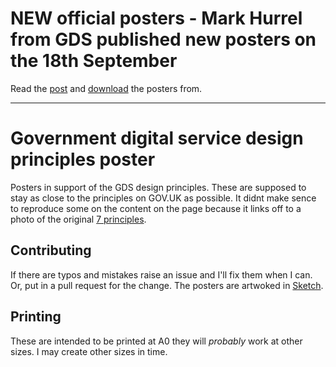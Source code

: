 # NEW official posters - Mark Hurrel from GDS published new posters on the 18th September

Read the [post](https://designnotes.blog.gov.uk/2019/09/18/new-design-principles-posters/) and [download](https://github.com/alphagov/govdesign/blob/master/Poster_GovernmentDesignPrinciples.pdf) the posters from.

****************

# Government digital service design principles poster
Posters in support of the GDS design principles.
These are supposed to stay as close to the principles on GOV.UK as possible. It didnt make sence to reproduce some on the content on the page because it links off to a photo of the original [7 principles](https://www.flickr.com/photos/benterrett/7041509709/).

## Contributing
If there are typos and mistakes raise an issue and I'll fix them when I can. Or, put in a pull request for the change. 
The posters are artwoked in [Sketch](https://www.sketchapp.com/).

## Printing
These are intended to be printed at A0 they will _probably_ work at other sizes. I may create other sizes in time.




